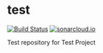 test
====

[![Build Status](https://travis-ci.org/orrrg/test.svg)](https://travis-ci.org/orrrg/test/)
[![sonarcloud.io](https://sonarcloud.io/api/project_badges/measure?project=pl.kubiczak.orrrg.test%3Aorrrgtest&metric=alert_status)](https://sonarcloud.io/dashboard?id=pl.kubiczak.orrrg.test%3Aorrrgtest)

Test repository for Test Project
